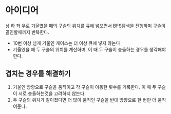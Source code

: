# 아이디어

상 하 좌 우로 기울였을 때의 구슬의 위치를 큐에 넣으면서 BFS탐색을 진행하며 구슬이 골인할때까지 반복한다.

-   10번 이상 넘게 기울인 케이스는 더 이상 큐에 넣지 않는다
-   기울였을 때 두 구슬의 위치를 계산하며, 이 때 두 구슬이 충돌하는 경우를 생각해야 한다.

## 겹치는 경우를 해결하기

1. 기울인 방향으로 구슬을 움직이고 각 구슬이 이동한 횟수를 기록한다. 이 때 두 구슬이 서로 충돌하는것을 고려하지 않는다.
2. 두 구슬의 위치가 같아졌다면 더 많이 움직인 구슬을 반대 방향으로 한 번만 더 움직여준다.

